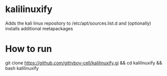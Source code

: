# kalilinuxify
 Adds the kali linux repository to /etc/apt/sources.list.d and (optionally) installs additional metapackages
# How to run
 git clone https://github.com/gittyboy-cell/kalilinuxify.gi && cd kalilinuxify && bash kalilinuxify
